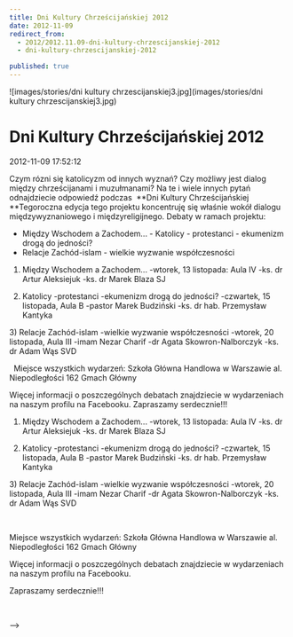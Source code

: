 ```yaml
---
title: Dni Kultury Chrześcijańskiej 2012
date: 2012-11-09
redirect_from: 
  - 2012/2012.11.09-dni-kultury-chrzescijanskiej-2012
  - dni-kultury-chrzescijanskiej-2012

published: true
---
```



![images/stories/dni kultury chrzescijanskiej3.jpg](images/stories/dni kultury chrzescijanskiej3.jpg)

# Dni Kultury Chrześcijańskiej 2012

<time>2012-11-09 17:52:12</time>




Czym rózni się katolicyzm od innych wyznań? Czy możliwy jest dialog między chrześcijanami i muzułmanami?
Na te i wiele innych pytań odnajdziecie odpowiedź podczas&nbsp;
**Dni Kultury Chrześcijańskiej
**Tegoroczna edycja tego projektu koncentruję się właśnie  wokół dialogu międzywyznaniowego i międzyreligijnego.
Debaty w ramach projektu:
- Między Wschodem a Zachodem...
-&nbsp;Katolicy - protestanci - ekumenizm drogą do jedności?
- Relacje Zachód-islam - wielkie wyzwanie współczesności

<!--{{intro-break}}-->
1) Między Wschodem a Zachodem... -wtorek, 13 listopada: Aula IV
-ks. dr Artur Aleksiejuk
-ks. dr Marek Blaza SJ
 
2) Katolicy -protestanci -ekumenizm drogą do jedności? -czwartek, 15 listopada, Aula B
-pastor Marek Budziński
-ks. dr hab. Przemysław Kantyka

3)&nbsp;Relacje Zachód-islam -wielkie wyzwanie współczesności&nbsp;-wtorek, 20 listopada, Aula III
-imam Nezar Charif
-dr Agata Skowron-Nalborczyk
-ks. dr&nbsp;Adam Wąs&nbsp;SVD

 
Miejsce wszystkich wydarzeń:
Szkoła Główna Handlowa w Warszawie
al. Niepodległości 162
Gmach Główny

Więcej informacji o poszczególnych debatach znajdziecie w wydarzeniach na naszym profilu na Facebooku.
Zapraszamy serdecznie!!!
 


<!--CONTENT FROM OLD SERVER (jos before 2013): 


Czym rózni się katolicyzm od innych wyznań? Czy możliwy jest dialog między chrześcijanami i muzułmanami?
Na te i wiele innych pytań odnajdziecie odpowiedź podczas&nbsp;
**Dni Kultury Chrześcijańskiej
**Tegoroczna edycja tego projektu koncentruję się właśnie  wokół dialogu międzywyznaniowego i międzyreligijnego.


Debaty w ramach projektu:
- Między Wschodem a Zachodem...
-&nbsp;Katolicy - protestanci - ekumenizm drogą do jedności?
- Relacje Zachód-islam - wielkie wyzwanie współczesności


<!--{{intro-break}}-->

1) Między Wschodem a Zachodem... -wtorek, 13 listopada: Aula IV
-ks. dr Artur Aleksiejuk
-ks. dr Marek Blaza SJ
 
2) Katolicy -protestanci -ekumenizm drogą do jedności? -czwartek, 15 listopada, Aula B
-pastor Marek Budziński
-ks. dr hab. Przemysław Kantyka

3)&nbsp;Relacje Zachód-islam -wielkie wyzwanie współczesności&nbsp;-wtorek, 20 listopada, Aula III
-imam Nezar Charif
-dr Agata Skowron-Nalborczyk
-ks. dr&nbsp;Adam Wąs&nbsp;SVD

 


Miejsce wszystkich wydarzeń:
Szkoła Główna Handlowa w Warszawie
al. Niepodległości 162
Gmach Główny

Więcej informacji o poszczególnych debatach znajdziecie w wydarzeniach na naszym profilu na Facebooku.


Zapraszamy serdecznie!!!


 

-->

<!--{{json:{"created_date":"2012-11-09 17:52:12","publish_down":"0000-00-00 00:00:00","id":"1133"}}}-->